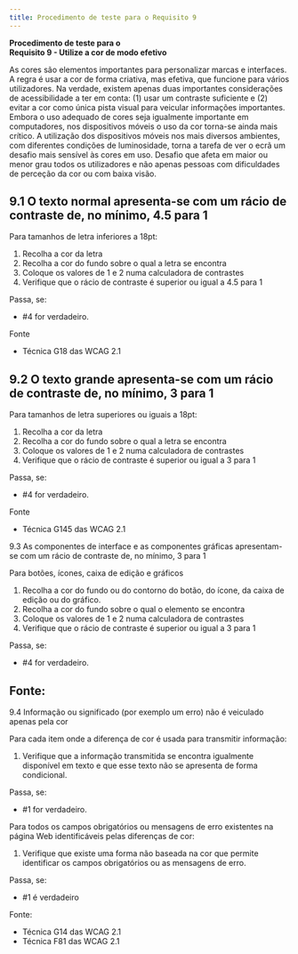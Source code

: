 ```yaml
---
title: Procedimento de teste para o Requisito 9 
---
```


**Procedimento de teste para o**<br>**Requisito 9 - Utilize a cor de modo efetivo**

As cores são elementos importantes para personalizar marcas e interfaces. A regra é usar a cor de forma criativa, mas efetiva, que funcione para vários utilizadores. Na verdade, existem apenas duas importantes considerações de acessibilidade a ter em conta: (1) usar um contraste suficiente e (2) evitar a cor como única pista visual para veicular informações importantes. Embora o uso adequado de cores seja igualmente importante em computadores, nos dispositivos móveis o uso da cor torna-se ainda mais crítico. A utilização dos dispositivos móveis nos mais diversos ambientes, com diferentes condições de luminosidade, torna a tarefa de ver o ecrã um desafio mais sensível às cores em uso. Desafio que afeta em maior ou menor grau todos os utilizadores e não apenas pessoas com dificuldades de perceção da cor ou com baixa visão.

## 9.1 O texto normal apresenta-se com um rácio de contraste de, no mínimo, 4.5 para 1

Para tamanhos de letra inferiores a 18pt:

1. Recolha a cor da letra
2. Recolha a cor do fundo sobre o qual a letra se encontra
3. Coloque os valores de 1 e 2 numa calculadora de contrastes
4. Verifique que o rácio de contraste é superior ou igual a 4.5 para 1

Passa, se:

- #4 for verdadeiro.

Fonte
- Técnica G18 das WCAG 2.1

## 9.2 O texto grande apresenta-se com um rácio de contraste de, no mínimo, 3 para 1

Para tamanhos de letra superiores ou iguais a 18pt:

1. Recolha a cor da letra
2. Recolha a cor do fundo sobre o qual a letra se encontra
3. Coloque os valores de 1 e 2 numa calculadora de contrastes
4. Verifique que o rácio de contraste é superior ou igual a 3 para 1

Passa, se:

- #4 for verdadeiro.

Fonte
- Técnica G145 das WCAG 2.1

9.3 As componentes de interface e as componentes gráficas apresentam-se com um rácio de contraste de, no mínimo, 3 para 1

Para botões, ícones, caixa de edição e gráficos

1. Recolha a cor do fundo ou do contorno do botão, do ícone, da caixa de edição ou do gráfico.
2. Recolha a cor do fundo sobre o qual o elemento se encontra
3. Coloque os valores de 1 e 2 numa calculadora de contrastes
4. Verifique que o rácio de contraste é superior ou igual a 3 para 1

Passa, se:

- #4 for verdadeiro.


Fonte:
- 

9.4 Informação ou significado (por exemplo um erro) não é veiculado apenas pela cor

Para cada item onde a diferença de cor é usada para transmitir informação:

1. Verifique que a informação transmitida se encontra igualmente disponível em texto e que esse texto não se apresenta de forma condicional.

Passa, se:

- #1 for verdadeiro.


Para todos os campos obrigatórios ou mensagens de erro existentes na página Web identificáveis pelas diferenças de cor:

1. Verifique que existe uma forma não baseada na cor que permite identificar os campos obrigatórios ou as mensagens de erro.

Passa, se:

- #1 é verdadeiro

Fonte:
- Técnica G14 das WCAG 2.1
- Técnica F81 das WCAG 2.1
